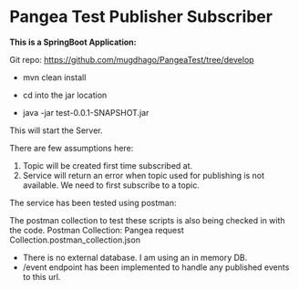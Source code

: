 # Pangea Test Publisher Subscriber

**This is a SpringBoot Application:**

Git repo:  https://github.com/mugdhago/PangeaTest/tree/develop

- mvn clean install

- cd into the jar location

- java -jar test-0.0.1-SNAPSHOT.jar

This will start the Server.

There are few assumptions here:
1. Topic will be created first time subscribed  at.
2. Service will return an error when topic used for publishing is not available. We need to first subscribe to a topic.

The service has been tested using postman:

The postman collection to test these scripts is also being checked in with the code.
Postman Collection:
Pangea request Collection.postman_collection.json

 - There is no external database. I am using an in memory DB.
 - /event endpoint has been implemented to handle any published events to this url.
